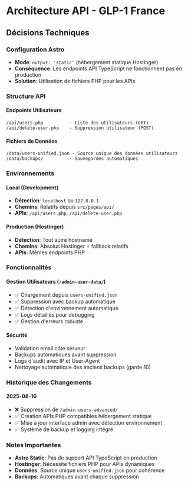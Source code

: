 # Architecture API - GLP-1 France

## Décisions Techniques

### Configuration Astro
- **Mode**: `output: 'static'` (hébergement statique Hostinger)
- **Conséquence**: Les endpoints API TypeScript ne fonctionnent pas en production
- **Solution**: Utilisation de fichiers PHP pour les APIs

### Structure API

#### Endpoints Utilisateurs
```
/api/users.php          - Liste des utilisateurs (GET)
/api/delete-user.php    - Suppression utilisateur (POST)
```

#### Fichiers de Données
```
/data/users-unified.json - Source unique des données utilisateurs
/data/backups/          - Sauvegardes automatiques
```

### Environnements

#### Local (Development)
- **Détection**: `localhost` ou `127.0.0.1`
- **Chemins**: Relatifs depuis `src/pages/api/`
- **APIs**: `/api/users.php`, `/api/delete-user.php`

#### Production (Hostinger)
- **Détection**: Tout autre hostname
- **Chemins**: Absolus Hostinger + fallback relatifs
- **APIs**: Mêmes endpoints PHP

### Fonctionnalités

#### Gestion Utilisateurs (`/admin-user-data/`)
- ✅ Chargement depuis `users-unified.json`
- ✅ Suppression avec backup automatique
- ✅ Détection d'environnement automatique
- ✅ Logs détaillés pour debugging
- ✅ Gestion d'erreurs robuste

#### Sécurité
- Validation email côté serveur
- Backups automatiques avant suppression
- Logs d'audit avec IP et User-Agent
- Nettoyage automatique des anciens backups (garde 10)

### Historique des Changements

#### 2025-08-16
- ❌ Suppression de `/admin-users-advanced/`
- ✅ Création APIs PHP compatibles hébergement statique
- ✅ Mise à jour interface admin avec détection environnement
- ✅ Système de backup et logging intégré

### Notes Importantes
- **Astro Static**: Pas de support API TypeScript en production
- **Hostinger**: Nécessite fichiers PHP pour APIs dynamiques
- **Données**: Source unique `users-unified.json` pour cohérence
- **Backups**: Automatiques avant chaque suppression
